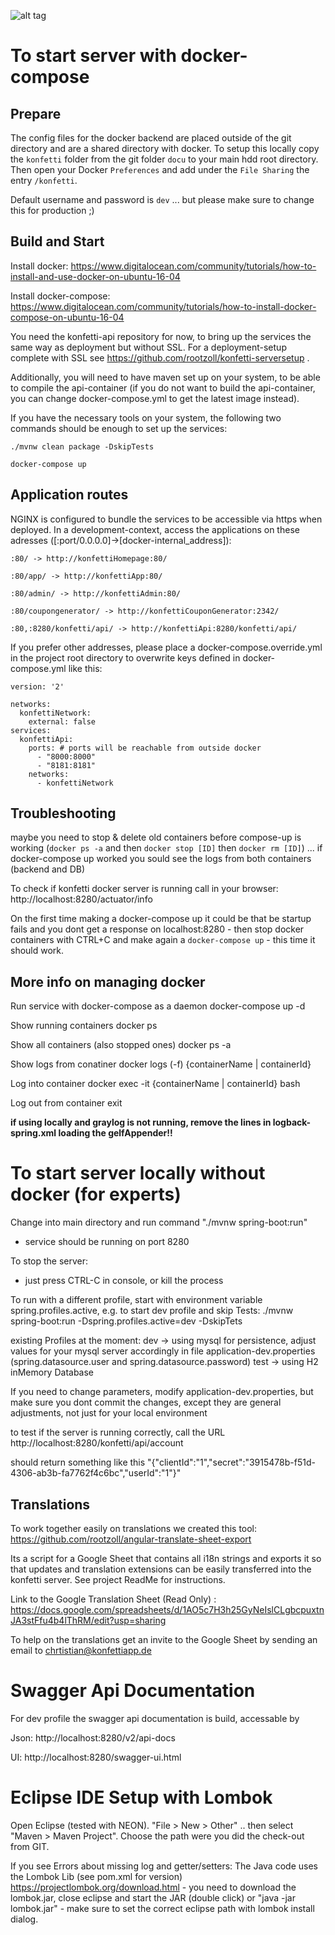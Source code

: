 
![alt tag](https://api.travis-ci.org/rootzoll/konfetti-api.svg?branch=master)

# To start server with docker-compose

## Prepare

The config files for the docker backend are placed outside of the git directory and are a shared directory with docker. To setup this locally copy the `konfetti` folder from the git folder `docu` to your main hdd root directory. Then open your Docker `Preferences` and add under the `File Sharing` the entry `/konfetti`.

Default username and password is `dev` ... but please make sure to change this for production ;)

## Build and Start

Install docker: https://www.digitalocean.com/community/tutorials/how-to-install-and-use-docker-on-ubuntu-16-04

Install docker-compose: https://www.digitalocean.com/community/tutorials/how-to-install-docker-compose-on-ubuntu-16-04

You need the konfetti-api repository for now, to bring up the services the same way as deployment but without SSL.
For a deployment-setup complete with SSL see https://github.com/rootzoll/konfetti-serversetup .

Additionally, you will need to have maven set up on your system, to be able to compile the api-container (if you do not want to build the api-container, you can change docker-compose.yml to get the latest image instead).

If you have the necessary tools on your system, the following two commands should be enough to set up the services:

`./mvnw clean package -DskipTests`

`docker-compose up`

## Application routes
NGINX is configured to bundle the services to be accessible via https when deployed. In a development-context, access the applications on these adresses ([:port/0.0.0.0]->[docker-internal_address]):

`:80/ -> http://konfettiHomepage:80/`

`:80/app/ -> http://konfettiApp:80/`

`:80/admin/ -> http://konfettiAdmin:80/`

`:80/coupongenerator/ -> http://konfettiCouponGenerator:2342/`

`:80,:8280/konfetti/api/ -> http://konfettiApi:8280/konfetti/api/`

If you prefer other addresses, please place a docker-compose.override.yml in the project root directory to overwrite keys defined in docker-compose.yml like this:

```
version: '2'

networks:
  konfettiNetwork:
    external: false
services:
  konfettiApi:
    ports: # ports will be reachable from outside docker
      - "8000:8000"
      - "8181:8181"
    networks:
      - konfettiNetwork
```

## Troubleshooting

maybe you need to stop & delete old containers before compose-up is working (`docker ps -a` and then `docker stop [ID]` then `docker rm [ID]`) ... if docker-compose up worked you sould see the logs from both containers (backend and DB)

To check if konfetti docker server is running call in your browser: http://localhost:8280/actuator/info

On the first time making a docker-compose up it could be that be startup fails and you dont get a response on localhost:8280 - then stop docker containers with CTRL+C and make again a `docker-compose up` - this time it should work.

## More info on managing docker

Run service with docker-compose as a daemon
docker-compose up -d

Show running containers
docker ps

Show all containers (also stopped ones)
docker ps -a

Show logs from conatiner
docker logs (-f) {containerName | containerId}

Log into container
docker exec -it {containerName | containerId} bash

Log out from container
exit

**if using locally and graylog is not running, remove the lines in logback-spring.xml loading the gelfAppender!!**

# To start server locally without docker (for experts)

Change into main directory and run command
"./mvnw spring-boot:run"

- service should be running on port 8280

To stop the server:
- just press CTRL-C in console, or kill the process

To run with a different profile, start with environment variable spring.profiles.active, e.g. to start dev profile and skip Tests:
./mvnw spring-boot:run -Dspring.profiles.active=dev -DskipTets

existing Profiles at the moment:
dev
    -> using mysql for persistence, adjust values for your mysql server accordingly in file application-dev.properties (spring.datasource.user and spring.datasource.password)
test
    -> using H2 inMemory Database

If you need to change parameters, modify application-dev.properties, but make sure you dont commit the changes, except they are general adjustments, not just
for your local environment

to test if the server is running correctly, call the URL http://localhost:8280/konfetti/api/account

should return something like this "{"clientId":"1","secret":"3915478b-f51d-4306-ab3b-fa7762f4c6bc","userId":"1"}"

## Translations

To work together easily on translations we created this tool: https://github.com/rootzoll/angular-translate-sheet-export

Its a script for a Google Sheet that contains all i18n strings and exports it so that updates and translation extensions can be easily transferred into the konfetti server. See project ReadMe for instructions. 

Link to the Google Translation Sheet (Read Only) : https://docs.google.com/spreadsheets/d/1AO5c7H3h25GyNeIslCLgbcpuxtnJA3stFfu4b4lThRM/edit?usp=sharing

To help on the translations get an invite to the Google Sheet by sending an email to chrtistian@konfettiapp.de

# Swagger Api Documentation
For dev profile the swagger api documentation is build, accessable by

Json:
http://localhost:8280/v2/api-docs

UI:
http://localhost:8280/swagger-ui.html

# Eclipse IDE Setup with Lombok

Open Eclipse (tested with NEON). "File > New > Other" .. then select "Maven > Maven Project". Choose the path were you did the check-out from GIT.

If you see Errors about missing log and getter/setters: The Java code uses the Lombok Lib (see pom.xml for version) https://projectlombok.org/download.html - you need to download the lombok.jar, close eclipse and start the JAR (double click) or "java -jar lombok.jar" - make sure to set the correct eclipse path with lombok install dialog.
